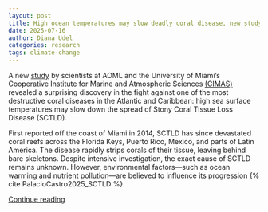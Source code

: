 ```yaml
--- 
layout: post 
title: High ocean temperatures may slow deadly coral disease, new study finds
date: 2025-07-16 
author: Diana Udel
categories: research
tags: climate-change
---
```


A new [study](https://www.nature.com/articles/s41598-025-06322-0) by
scientists at AOML and the University of Miami’s Cooperative Institute
for Marine and Atmospheric Sciences
[(CIMAS)](https://cimas.earth.miami.edu/) revealed a surprising
discovery in the fight against one of the most destructive coral
diseases in the Atlantic and Caribbean: high sea surface temperatures
may slow down the spread of Stony Coral Tissue Loss Disease (SCTLD).

First reported off the coast of Miami in 2014, SCTLD has since
devastated coral reefs across the Florida Keys, Puerto Rico, Mexico, and
parts of Latin America. The disease rapidly strips corals of their
tissue, leaving behind bare skeletons. Despite intensive investigation,
the exact cause of SCTLD remains unknown. However, environmental
factors—such as ocean warming and nutrient pollution—are believed to
influence its progression {% cite PalacioCastro2025_SCTLD %}.

[Continue reading](https://oceanographicmagazine.com/news/higher-ocean-temperatures-could-slow-deadly-coral-disease/)
